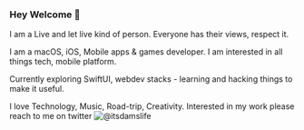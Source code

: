 ### Hey Welcome 🙏

I am a Live and let live kind of person. Everyone has their views, respect it. 

I am a macOS, iOS, Mobile apps & games developer. I am interested in all things tech, mobile platform.

Currently exploring SwiftUI, webdev stacks - learning and hacking things to make it useful.

I love Technology, Music, Road-trip, Creativity. Interested in my work please reach to me on twitter ![@itsdamslife](https://twitter.com/itsdamslife)

<!--
**itsdamslife/itsdamslife** is a ✨ _special_ ✨ repository because its `README.md` (this file) appears on your GitHub profile.

Here are some ideas to get you started:

- 🔭 I’m currently working on ...
- 🌱 I’m currently learning ...
- 👯 I’m looking to collaborate on ...
- 🤔 I’m looking for help with ...
- 💬 Ask me about ...
- 📫 How to reach me: ...
- 😄 Pronouns: ...
- ⚡ Fun fact: ...
-->
